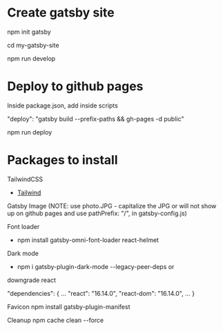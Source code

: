 # Create gatsby site

npm init gatsby

cd my-gatsby-site

npm run develop

# Deploy to github pages

Inside package.json, add inside scripts

"deploy": "gatsby build --prefix-paths && gh-pages -d public"

npm run deploy

# Packages to install

TailwindCSS
- [Tailwind](https://tailwindcss.com/docs/guides/gatsby)

Gatsby Image 
(NOTE: use photo.JPG - capitalize the JPG or will not show up on github pages and use
pathPrefix: "/", in gatsby-config.js)

Font loader
-  npm install gatsby-omni-font-loader react-helmet

Dark mode
-  npm i gatsby-plugin-dark-mode --legacy-peer-deps
or

downgrade react

"dependencies": {
   ...
   "react": "16.14.0",
    "react-dom": "16.14.0",
    ...
    }

Favicon
npm install gatsby-plugin-manifest


Cleanup
npm cache clean --force

